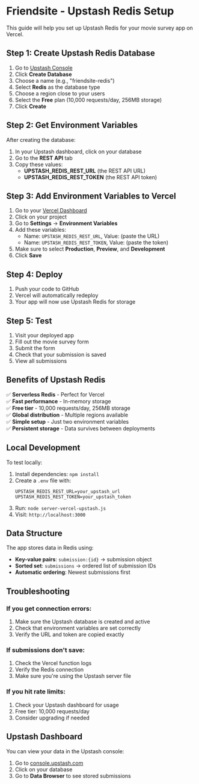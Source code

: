 # Friendsite - Upstash Redis Setup

This guide will help you set up Upstash Redis for your movie survey app on Vercel.

## Step 1: Create Upstash Redis Database

1. Go to [Upstash Console](https://console.upstash.com/)
2. Click **Create Database**
3. Choose a name (e.g., "friendsite-redis")
4. Select **Redis** as the database type
5. Choose a region close to your users
6. Select the **Free** plan (10,000 requests/day, 256MB storage)
7. Click **Create**

## Step 2: Get Environment Variables

After creating the database:

1. In your Upstash dashboard, click on your database
2. Go to the **REST API** tab
3. Copy these values:
   - **UPSTASH_REDIS_REST_URL** (the REST API URL)
   - **UPSTASH_REDIS_REST_TOKEN** (the REST API token)

## Step 3: Add Environment Variables to Vercel

1. Go to your [Vercel Dashboard](https://vercel.com/dashboard)
2. Click on your project
3. Go to **Settings** → **Environment Variables**
4. Add these variables:
   - Name: `UPSTASH_REDIS_REST_URL`, Value: (paste the URL)
   - Name: `UPSTASH_REDIS_REST_TOKEN`, Value: (paste the token)
5. Make sure to select **Production**, **Preview**, and **Development**
6. Click **Save**

## Step 4: Deploy

1. Push your code to GitHub
2. Vercel will automatically redeploy
3. Your app will now use Upstash Redis for storage

## Step 5: Test

1. Visit your deployed app
2. Fill out the movie survey form
3. Submit the form
4. Check that your submission is saved
5. View all submissions

## Benefits of Upstash Redis

✅ **Serverless Redis** - Perfect for Vercel  
✅ **Fast performance** - In-memory storage  
✅ **Free tier** - 10,000 requests/day, 256MB storage  
✅ **Global distribution** - Multiple regions available  
✅ **Simple setup** - Just two environment variables  
✅ **Persistent storage** - Data survives between deployments  

## Local Development

To test locally:

1. Install dependencies: `npm install`
2. Create a `.env` file with:
   ```
   UPSTASH_REDIS_REST_URL=your_upstash_url
   UPSTASH_REDIS_REST_TOKEN=your_upstash_token
   ```
3. Run: `node server-vercel-upstash.js`
4. Visit: `http://localhost:3000`

## Data Structure

The app stores data in Redis using:

- **Key-value pairs**: `submission:{id}` → submission object
- **Sorted set**: `submissions` → ordered list of submission IDs
- **Automatic ordering**: Newest submissions first

## Troubleshooting

### If you get connection errors:
1. Make sure the Upstash database is created and active
2. Check that environment variables are set correctly
3. Verify the URL and token are copied exactly

### If submissions don't save:
1. Check the Vercel function logs
2. Verify the Redis connection
3. Make sure you're using the Upstash server file

### If you hit rate limits:
1. Check your Upstash dashboard for usage
2. Free tier: 10,000 requests/day
3. Consider upgrading if needed

## Upstash Dashboard

You can view your data in the Upstash console:
1. Go to [console.upstash.com](https://console.upstash.com)
2. Click on your database
3. Go to **Data Browser** to see stored submissions 